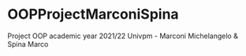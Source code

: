 # OOPProjectMarconiSpina
Project OOP academic year 2021/22 Univpm - Marconi Michelangelo &amp; Spina Marco
